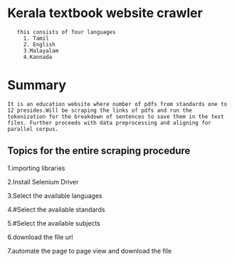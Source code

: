 # Kerala textbook website crawler
       this consists of four languages
         1. Tamil 
         2. English 
         3.Malayalam
         4.Kannada


# Summary 
 	It is an education website where number of pdfs from standards one to 12 presides.Will be scraping the links of pdfs and run the tokenization for the breakdown of sentences to save them in the text files. Further proceeds with data preprocessing and aligning for parallel corpus.
         
     
## Topics for the entire scraping procedure

1.importing libraries

2.Install Selenium Driver

3.Select the available languages

4.#Select the available standards

5.#Select the available subjects

6.download the file url

7.automate the page to page view and download the file

